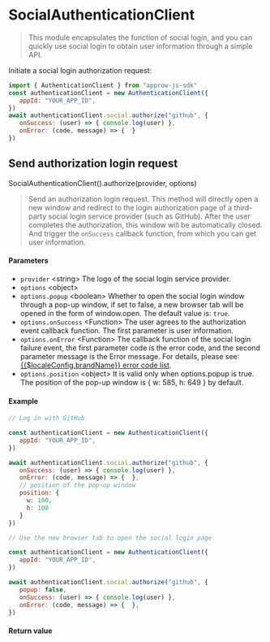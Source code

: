 
# SocialAuthenticationClient

<LastUpdated/>


> This module encapsulates the function of social login, and you can quickly use social login to obtain user information through a simple API.

Initiate a social login authorization request:

```javascript
import { AuthenticationClient } from "approw-js-sdk"
const authenticationClient = new AuthenticationClient({
   appId: "YOUR_APP_ID",
})
await authenticationClient.social.authorize("github", {
   onSuccess: (user) => { console.log(user) },
   onError: (code, message) => {  }
})
```





## Send authorization login request

SocialAuthenticationClient().authorize(provider, options)

> Send an authorization login request. This method will directly open a new window and redirect to the login authorization page of a third-party social login service provider (such as GitHub). After the user completes the authorization, this window will be automatically closed. And trigger the `onSuccess` callback function, from which you can get user information.


#### Parameters

- `provider` \<string\> The logo of the social login service provider. 
- `options` \<object\>  
- `options.popup` \<boolean\> Whether to open the social login window through a pop-up window, if set to false, a new browser tab will be opened in the form of window.open. The default value is: `true`.
- `options.onSuccess` \<Function\> The user agrees to the authorization event callback function. The first parameter is user information. 
- `options.onError` \<Function\> The callback function of the social login failure event, the first parameter code is the error code, and the second parameter message is the Error message. For details, please see:[{{$localeConfig.brandName}} error code list](/docs/en/reference/error-code.md).
- `options.position` \<object\> It is valid only when options.popup is true. The position of the pop-up window is { w: 585, h: 649 } by default.

#### Example

```javascript
// Log in with GitHub

const authenticationClient = new AuthenticationClient({
   appId: "YOUR_APP_ID",
})

await authenticationClient.social.authorize("github", {
   onSuccess: (user) => { console.log(user) },
   onError: (code, message) => {  },
   // position of the pop-up window
   position: {
     w: 100,
     h: 100
   }
})
```
```javascript
// Use the new browser tab to open the social login page

const authenticationClient = new AuthenticationClient({
   appId: "YOUR_APP_ID",
})

await authenticationClient.social.authorize("github", {
   popup: false,
   onSuccess: (user) => { console.log(user) },
   onError: (code, message) => {  },
})
```

#### Return value




      
